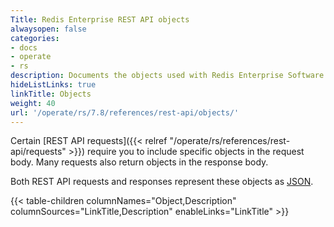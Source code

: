 ```yaml
---
Title: Redis Enterprise REST API objects
alwaysopen: false
categories:
- docs
- operate
- rs
description: Documents the objects used with Redis Enterprise Software REST API calls.
hideListLinks: true
linkTitle: Objects
weight: 40
url: '/operate/rs/7.8/references/rest-api/objects/'
---
```


Certain [REST API requests]({{< relref "/operate/rs/references/rest-api/requests" >}}) require you to include specific objects in the request body. Many requests also return objects in the response body.

Both REST API requests and responses represent these objects as [JSON](https://www.json.org).

{{< table-children columnNames="Object,Description" columnSources="LinkTitle,Description" enableLinks="LinkTitle" >}}
